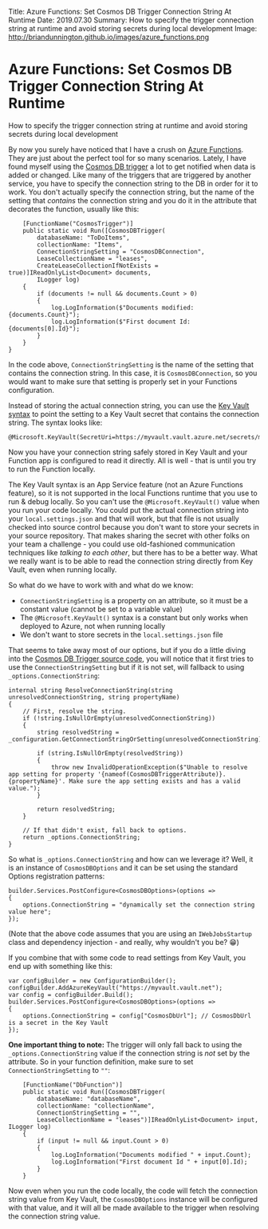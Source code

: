 Title: Azure Functions: Set Cosmos DB Trigger Connection String At Runtime
Date: 2019.07.30
Summary: How to specify the trigger connection string at runtime and avoid storing secrets during local development
Image: http://briandunnington.github.io/images/azure_functions.png

<div class="hero-unit">
<h1>Azure Functions: Set Cosmos DB Trigger Connection String At Runtime</h1>
<p>How to specify the trigger connection string at runtime and avoid storing secrets during local development</p>
</div>

By now you surely have noticed that I have a crush on [Azure Functions][AzureFunctions]. They are just about the perfect tool for so many scenarios. Lately, I have found myself using the [Cosmos DB trigger][CosmosDbTrigger] a lot to get notified when data is added or changed. Like many of the triggers that are triggered by another service, you have to specify the connection string to the DB in order for it to work. You don't actually specify the connection string, but the name of the setting that *contains* the connection string and you do it in the attribute that decorates the function, usually like this:

        [FunctionName("CosmosTrigger")]
        public static void Run([CosmosDBTrigger(
            databaseName: "ToDoItems",
            collectionName: "Items",
            ConnectionStringSetting = "CosmosDBConnection",
            LeaseCollectionName = "leases",
            CreateLeaseCollectionIfNotExists = true)]IReadOnlyList<Document> documents,
            ILogger log)
        {
            if (documents != null && documents.Count > 0)
            {
                log.LogInformation($"Documents modified: {documents.Count}");
                log.LogInformation($"First document Id: {documents[0].Id}");
            }
        }
    }

In the code above, `ConnectionStringSetting` is the name of the setting that contains the connection string. In this case, it is `CosmosDBConnection`, so you would want to make sure that setting is properly set in your Functions configuration.

Instead of storing the actual connection string, you can use the [Key Vault syntax][KeyVaultSyntax] to point the setting to a Key Vault secret that contains the connection string. The syntax looks like:

    @Microsoft.KeyVault(SecretUri=https://myvault.vault.azure.net/secrets/mysecret/ec96f02080254f109c51a1f14cdb1931)

Now you have your connection string safely stored in Key Vault and your Function app is configured to read it directly. All is well - that is until you try to run the Function locally.

The Key Vault syntax is an App Service feature (not an Azure Functions feature), so it is not supported in the local Functions runtime that you use to run & debug locally. So you can't use the `@Microsoft.KeyVault()` value when you run your code locally. You could put the actual connection string into your `local.settings.json` and that will work, but that file is not usually checked into source control because you don't want to store your secrets in your source repository. That makes sharing the secret with other folks on your team a challenge - you could use old-fashioned communication techniques like *talking to each other*, but there has to be a better way. What we really want is to be able to read the connection string directly from Key Vault, even when running locally.

So what do we have to work with and what do we know:

- `ConnectionStringSetting` is a property on an attribute, so it must be a constant value (cannot be set to a variable value)
- The `@Microsoft.KeyVault()` syntax is a constant but only works when deployed to Azure, not when running locally
- We don't want to store secrets in the `local.settings.json` file

That seems to take away most of our options, but if you do a little diving into the [Cosmos DB Trigger source code][SourceCode], you will notice that it first tries to use the `ConnectionStringSetting` but if it is not set, will fallback to using `_options.ConnectionString`:


    internal string ResolveConnectionString(string unresolvedConnectionString, string propertyName)
    {
        // First, resolve the string.
        if (!string.IsNullOrEmpty(unresolvedConnectionString))
        {
            string resolvedString = _configuration.GetConnectionStringOrSetting(unresolvedConnectionString);

            if (string.IsNullOrEmpty(resolvedString))
            {
                throw new InvalidOperationException($"Unable to resolve app setting for property '{nameof(CosmosDBTriggerAttribute)}.{propertyName}'. Make sure the app setting exists and has a valid value.");
            }

            return resolvedString;
        }

        // If that didn't exist, fall back to options.
        return _options.ConnectionString;
    }

 So what is `_options.ConnectionString` and how can we leverage it? Well, it is an instance of `CosmosDBOptions` and it can be set using the standard Options registration patterns:

    builder.Services.PostConfigure<CosmosDBOptions>(options =>
    {
        options.ConnectionString = "dynamically set the connection string value here";
    });

(Note that the above code assumes that you are using an `IWebJobsStartup` class and dependency injection - and really, why wouldn't you be? 😁)

If you combine that with some code to read settings from Key Vault, you end up with something like this:

    var configBuilder = new ConfigurationBuilder();
    configBuilder.AddAzureKeyVault("https://myvault.vault.net");
    var config = configBuilder.Build();
    builder.Services.PostConfigure<CosmosDBOptions>(options =>
    {
        options.ConnectionString = config["CosmosDbUrl"]; // CosmosDbUrl is a secret in the Key Vault
    });

**One important thing to note:** The trigger will only fall back to using the `_options.ConnectionString` value if the connection string is *not* set by the attribute. So in your function definition, make sure to set `ConnectionStringSetting` to `""`:

        [FunctionName("DbFunction")]
        public static void Run([CosmosDBTrigger(
            databaseName: "databaseName",
            collectionName: "collectionName",
            ConnectionStringSetting = "",
            LeaseCollectionName = "leases")]IReadOnlyList<Document> input, ILogger log)
        {
            if (input != null && input.Count > 0)
            {
                log.LogInformation("Documents modified " + input.Count);
                log.LogInformation("First document Id " + input[0].Id);
            }
        }

Now even when you run the code locally, the code will fetch the connection string value from Key Vault, the `CosmosDBOptions` instance will be configured with that value, and it will all be made available to the trigger when resolving the connection string value.



[AzureFunctions]: https://azure.microsoft.com/en-us/services/functions/
[CosmosDbTrigger]: https://docs.microsoft.com/en-us/azure/azure-functions/functions-create-cosmos-db-triggered-function
[KeyVaultSyntax]: https://docs.microsoft.com/en-us/azure/app-service/app-service-key-vault-references
[SourceCode]: https://github.com/Azure/azure-webjobs-sdk-extensions/blob/b7aa8f84c2b3c9065861fe955ce8180b9d19f939/src/WebJobs.Extensions.CosmosDB/Trigger/CosmosDBTriggerAttributeBindingProvider.cs#L261
